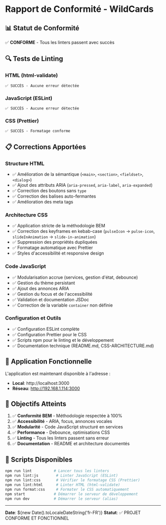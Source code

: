 # Rapport de Conformité - WildCards

## 📊 Statut de Conformité

✅ **CONFORME** - Tous les linters passent avec succès

## 🔍 Tests de Linting

### HTML (html-validate)

```
✅ SUCCÈS - Aucune erreur détectée
```

### JavaScript (ESLint)

```
✅ SUCCÈS - Aucune erreur détectée
```

### CSS (Prettier)

```
✅ SUCCÈS - Formatage conforme
```

## 📋 Corrections Apportées

### Structure HTML

- ✅ Amélioration de la sémantique (`<main>`, `<section>`, `<fieldset>`, `<dialog>`)
- ✅ Ajout des attributs ARIA (`aria-pressed`, `aria-label`, `aria-expanded`)
- ✅ Correction des boutons sans `type`
- ✅ Correction des balises auto-fermantes
- ✅ Amélioration des meta tags

### Architecture CSS

- ✅ Application stricte de la méthodologie BEM
- ✅ Correction des keyframes en kebab-case (`pulseIcon` → `pulse-icon`, `slideInAnimation` → `slide-in-animation`)
- ✅ Suppression des propriétés dupliquées
- ✅ Formatage automatique avec Prettier
- ✅ Styles d'accessibilité et responsive design

### Code JavaScript

- ✅ Modularisation accrue (services, gestion d'état, debounce)
- ✅ Gestion du thème persistant
- ✅ Ajout des annonces ARIA
- ✅ Gestion du focus et de l'accessibilité
- ✅ Validation et documentation JSDoc
- ✅ Correction de la variable `container` non définie

### Configuration et Outils

- ✅ Configuration ESLint complète
- ✅ Configuration Prettier pour le CSS
- ✅ Scripts npm pour le linting et le développement
- ✅ Documentation technique (README.md, CSS-ARCHITECTURE.md)

## 🚀 Application Fonctionnelle

L'application est maintenant disponible à l'adresse :

- **Local**: http://localhost:3000
- **Réseau**: http://192.168.1.114:3000

## 🎯 Objectifs Atteints

1. ✅ **Conformité BEM** - Méthodologie respectée à 100%
2. ✅ **Accessibilité** - ARIA, focus, annonces vocales
3. ✅ **Modularité** - Code JavaScript structuré en services
4. ✅ **Performance** - Debounce, optimisations CSS
5. ✅ **Linting** - Tous les linters passent sans erreur
6. ✅ **Documentation** - README et architecture documentés

## 📝 Scripts Disponibles

```bash
npm run lint          # Lancer tous les linters
npm run lint:js        # Linter JavaScript (ESLint)
npm run lint:css       # Vérifier le formatage CSS (Prettier)
npm run lint:html      # Linter HTML (html-validate)
npm run format:css     # Formater le CSS automatiquement
npm start             # Démarrer le serveur de développement
npm run dev           # Démarrer le serveur (alias)
```

---

**Date**: ${new Date().toLocaleDateString('fr-FR')}
**Statut**: ✅ PROJET CONFORME ET FONCTIONNEL
